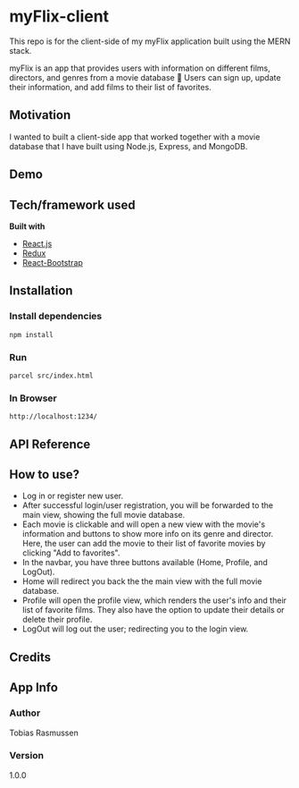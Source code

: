 # myFlix-client
This repo is for the client-side of my myFlix application built using the MERN stack. 

myFlix is an app that provides users with information on different films, directors, and genres from a movie database :popcorn: 
Users can sign up, update their information, and add films to their list of favorites. 

## Motivation 
I wanted to built a client-side app that worked together with a movie database that I have built using Node.js, Express, and MongoDB.

## Demo

## Tech/framework used
**Built with**
- [React.js](https://reactjs.org/)
- [Redux](https://redux.js.org/)
- [React-Bootstrap](https://react-bootstrap.github.io/)

## Installation 
### Install dependencies
`npm install`
### Run
`parcel src/index.html`
### In Browser
`http://localhost:1234/`
## API Reference

## How to use?
- Log in or register new user. 
- After successful login/user registration, you will be forwarded to the main view, showing the full movie database. 
- Each movie is clickable and will open a new view with the movie's information and buttons to show more info on its genre and director. Here, the user can add the movie to their list of favorite movies by clicking "Add to favorites".
- In the navbar, you have three buttons available (Home, Profile, and LogOut).
- Home will redirect you back the the main view with the full movie database. 
- Profile will open the profile view, which renders the user's info and their list of favorite films. They also have the option to update their details or delete their profile. 
- LogOut will log out the user; redirecting you to the login view. 

## Credits

## App Info
### Author
Tobias Rasmussen
### Version
1.0.0
